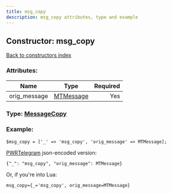 ```yaml
---
title: msg_copy
description: msg_copy attributes, type and example
---
```

## Constructor: msg\_copy  
[Back to constructors index](index.md)



### Attributes:

| Name     |    Type       | Required |
|----------|:-------------:|---------:|
|orig\_message|[MTMessage](../types/MTMessage.md) | Yes|



### Type: [MessageCopy](../types/MessageCopy.md)


### Example:

```
$msg_copy = ['_' => 'msg_copy', 'orig_message' => MTMessage];
```  

[PWRTelegram](https://pwrtelegram.xyz) json-encoded version:

```
{"_": "msg_copy", "orig_message": MTMessage}
```


Or, if you're into Lua:  


```
msg_copy={_='msg_copy', orig_message=MTMessage}

```


